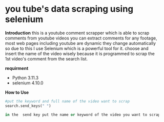 # you tube's data scraping using selenium
**Introduction**
this is a youtube comment scrapper which is able to scrap comments from youtube videos
you can extract comments for any footage, most web pages including youtube are dynamic they change automatically so due to this I use Selenium which is a powerful tool for it. choose and insert the name of the video wisely because it is programmed to scrap the 1st video's comment from the search list.

**requirment**
- Python 3.11.3
- selenium 4.10.0

**How to Use**
```python
#put the keyword and full name of the video want to scrap 
search.send_keys(" ")

in the  send key put the name or keyword of the video you want to scrap it will automate the work and at last it will provide a CSV file that contains all the comments. the name of the CSV file will be *you_tube_comment_1.csv*


